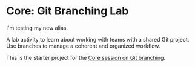 # Core: Git Branching Lab

I'm testing my new alias.

A lab activity to learn about working with teams with a shared Git project.
Use branches to manage a coherent and organized workflow.

This is the starter project for the [Core session on Git branching](https://github.com/Product-College-Courses/Core-Git-Branching).
